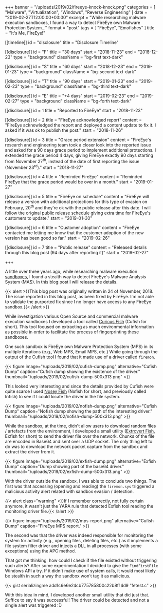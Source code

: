 +++
banner = "/uploads/2019/02/fireeye-knock-knock.png"
categories = [ "Malware", "Virtualization", "Windows", "Reverse Engineering" ]
date = "2019-02-27T12:00:00+00:00"
excerpt = "While researching malware execution sandboxes, I found a way to detect FireEye own Malware Protection System..."
format = "post"
tags = [ "FireEye", "Emofishes" ]
title = "It's Me, FireEye!"

[[timeline]]
id = "disclosure"
title = "Disclosure Timeline"

[[disclosure]]
id = "F"
title = "30 days"
start = "2018-11-23"
end = "2018-12-23"
type = "background"
className = "bg-first text-dark"

[[disclosure]]
id = "S"
title = "60 days"
start = "2018-12-23"
end = "2019-01-23"
type = "background"
className = "bg-second text-dark"

[[disclosure]]
id = "T"
title = "90 days"
start = "2019-01-23"
end = "2019-02-23"
type = "background"
className = "bg-third text-dark"

[[disclosure]]
id = "E"
title = "+4 days"
start = "2019-02-23"
end = "2019-02-27"
type = "background"
className = "bg-forth text-dark"

[[disclosure]]
id = 1
title = "Reported to FireEye"
start = "2018-11-23"

[[disclosure]]
id = 2
title = "FireEye acknowledged report"
content = "FireEye acknowledged the report and deployed a content update to fix it. I asked if it was ok to publish the post."
start = "2018-11-26"

[[disclosure]]
id = 3
title = "Grace period extension"
content = "FireEye's research and engineering team took a closer look into the reported issue and asked for a 90 days grace period to implement additional protections. I extended the grace period 4 days, giving FireEye exactly 90 days starting from November 27<sup>th</sup>, instead of the date of first reporting the issue (November 23<sup>rd</sup>)."
start = "2018-11-27"

[[disclosure]]
id = 4
title = "Reminded FireEye"
content = "Reminded FireEye that the grace period would be over in a month."
start = "2019-01-27"

[[disclosure]]
id = 5
title = "FireEye on schedule"
content = "FireEye will release a version with additional protections for this type of evasion on February, 20<sup>th</sup> and they're ok with the public release after this date. I will follow the original public release schedule giving extra time for FireEye's customers to update."
start = "2019-01-30"

[[disclosure]]
id = 6
title = "Customer adoption"
content = "FireEye contacted me letting me know that the customer adoption of the new version has been good so far."
start = "2019-02-26"

[[disclosure]]
id = 7
title = "Public release"
content = "Released details through this blog post (94 days after reporting it)"
start = "2019-02-27"

+++

A little over three years ago, while researching malware execution [sandboxes][1], I found a stealth way to detect FireEye's Malware Analysis System (MAS). In this blog post I will release the details.

<!--more-->

{{< alert >}}This blog post was originally written in 24 of November, 2018. The issue reported in this blog post, as been fixed by FireEye. I'm not able to validate the purported fix since I no longer have access to any FireEye sandbox.{{< /alert >}}

While investigation various Open Source and commercial malware execution sandboxes I developed a tool called [Curious Fish][2] (Cufish for short). This tool focused on extracting as much environmental information as possible in order to facilitate the process of fingerprinting these sandboxes.

One such sandbox is FireEye own Malware Protection System (MPS) in its multiple iterations (e.g., Web MPS, Email MPS, etc.) While going through the output of the Cufish tool I found that it made use of a driver called `firemon`.

{{< figure image="/uploads/2019/02/cufish-dump.png" alternative="Cufish Dump" caption="Cufish dump showing the existence of the driver." thumbnail="/uploads/2019/02/cufish-dump-500x313.png" >}}

This looked very interesting and since the details provided by Cufish were quite scarce I used [Nosey Fish][3] (Nofish for short, and previously called Infish) to see if I could locate the driver in the file system.

{{< figure image="/uploads/2019/02/nofish-dump.png" alternative="Cufish Dump" caption="Nofish dump showing the path of the interesting driver." thumbnail="/uploads/2019/02/nofish-dump-500x313.png" >}}

While the sandbox, at the time, didn't allow users to download random files / artefacts from the environment, I developed a small utility ([Extrovert Fish][1], Exfish for short) to send the driver file over the network. Chunks of the file are encoded in Base64 and  sent over a UDP socket. The only thing left to do was to download the network packet capture from the sandbox and extract the driver from it.

{{< figure image="/uploads/2019/02/exfish-dump.png" alternative="Exfish Dump" caption="Dump showing part of the base64 driver." thumbnail="/uploads/2019/02/exfish-dump-500x313.png" >}}

With the driver outside the sandbox, I was able to conclude two things. The first was that accessing (opening and reading) the `firemon.sys` triggered a malicious activity alert related with sandbox evasion / detection.

{{< alert class="warning" >}}If I remember correctly, not fully certain anymore, it wasn't just the YARA rule that detected Exfish tool reading the monitoring driver file.{{< /alert >}}

{{< figure image="/uploads/2019/02/mps-report.png" alternative="Cufish Dump" caption="FireEye MPS report." >}}

The second was that the driver was indeed responsible for monitoring the system for activity (e.g., opening files, deleting files, etc.) as it implements a file system filter driver and injects a DLL in all processes (with some exceptions) using the APC method.

That got me thinking, how could I check if the file existed without triggering such alerts? After some experimentation I decided to give the `FindFirstFile` Windows API a try. If it didn't make use of system calls, it would most likely be stealth in such a way the sandbox won't tag it as malicious.

{{< gist serializingme add1c6e6e24cb775785800c22b8f14d9 "fetest.c" >}}

With this idea in mind, I developed another small utility that did just that. Suffice to say it was successful! The driver could be detected and not a single alert was triggered :D

[1]: /project/emofishes/ "Emofishes Project"
[2]: /2015/06/12/curious-fish-is-curious/ "Curious Fish Is Curious Post"
[3]: /2015/06/26/emotional-fishes-are-emotional/ "Emotional Fishes Are Emotional Post"
